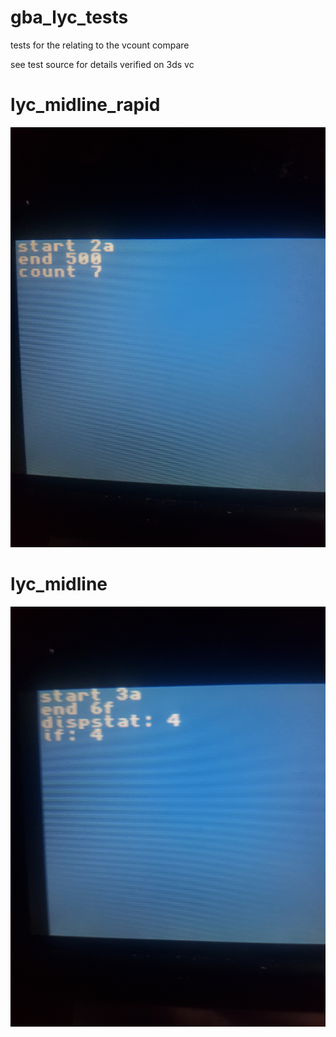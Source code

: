 # gba_lyc_tests
tests for the relating to the vcount compare


see test source for details
verified on 3ds vc

# lyc_midline_rapid
![alt text](https://raw.githubusercontent.com/destoer/gba_lyc_tests/master/lyc_midline_rapid.jpg)


# lyc_midline
![alt text](https://raw.githubusercontent.com/destoer/gba_lyc_tests/master/lyc_midline.jpg)
